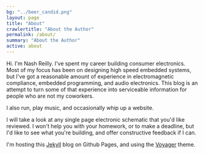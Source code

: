```yaml
---
bg: "../beer_candid.png"
layout: page
title: "About"
crawlertitle: "About the Author"
permalink: /about/
summary: "About the Author"
active: about
---
```


Hi. I'm Nash Reilly. I've spent my career building consumer electronics. Most of my focus has been on designing high speed embedded systems, but I've got a reasonable amount of experience in electromagnetic compliance, embedded programming, and audio electronics. This blog is an attempt to turn some of that experience into serviceable information for people who are not my coworkers. 

I also run, play music, and occasionally whip up a website.  

I will take a look at any single page electronic schematic that you'd like reviewed. I won't help you with your homework, or to make a deadline, but I'd like to see what you're building, and offer constructive feedback if I can. 

I'm hosting this [Jekyll](https://jekyllrb.com/) blog on Github Pages, and using the [Voyager](https://github.com/redVi/voyager) theme.
